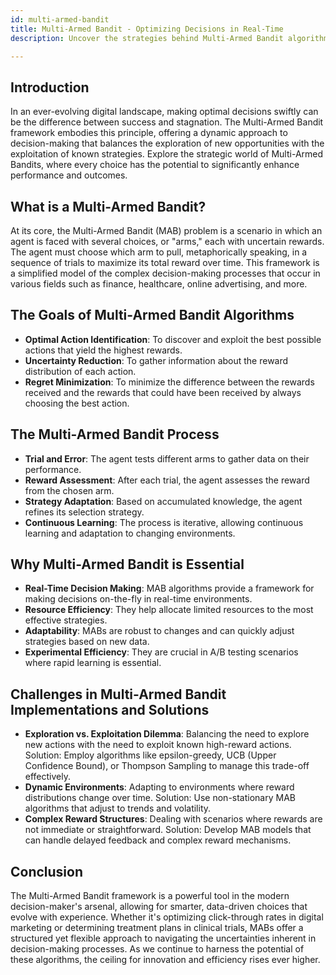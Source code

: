 ```yaml
---
id: multi-armed-bandit
title: Multi-Armed Bandit - Optimizing Decisions in Real-Time
description: Uncover the strategies behind Multi-Armed Bandit algorithms and how they can drive decision-making processes in complex environments.

---
```


## Introduction

In an ever-evolving digital landscape, making optimal decisions swiftly can be the difference between success and stagnation. The Multi-Armed Bandit framework embodies this principle, offering a dynamic approach to decision-making that balances the exploration of new opportunities with the exploitation of known strategies. Explore the strategic world of Multi-Armed Bandits, where every choice has the potential to significantly enhance performance and outcomes.

## What is a Multi-Armed Bandit?

At its core, the Multi-Armed Bandit (MAB) problem is a scenario in which an agent is faced with several choices, or "arms," each with uncertain rewards. The agent must choose which arm to pull, metaphorically speaking, in a sequence of trials to maximize its total reward over time. This framework is a simplified model of the complex decision-making processes that occur in various fields such as finance, healthcare, online advertising, and more.

## The Goals of Multi-Armed Bandit Algorithms

- **Optimal Action Identification**: To discover and exploit the best possible actions that yield the highest rewards.
- **Uncertainty Reduction**: To gather information about the reward distribution of each action.
- **Regret Minimization**: To minimize the difference between the rewards received and the rewards that could have been received by always choosing the best action.

## The Multi-Armed Bandit Process

- **Trial and Error**: The agent tests different arms to gather data on their performance.
- **Reward Assessment**: After each trial, the agent assesses the reward from the chosen arm.
- **Strategy Adaptation**: Based on accumulated knowledge, the agent refines its selection strategy.
- **Continuous Learning**: The process is iterative, allowing continuous learning and adaptation to changing environments.

## Why Multi-Armed Bandit is Essential

- **Real-Time Decision Making**: MAB algorithms provide a framework for making decisions on-the-fly in real-time environments.
- **Resource Efficiency**: They help allocate limited resources to the most effective strategies.
- **Adaptability**: MABs are robust to changes and can quickly adjust strategies based on new data.
- **Experimental Efficiency**: They are crucial in A/B testing scenarios where rapid learning is essential.

## Challenges in Multi-Armed Bandit Implementations and Solutions

- **Exploration vs. Exploitation Dilemma**: Balancing the need to explore new actions with the need to exploit known high-reward actions. Solution: Employ algorithms like epsilon-greedy, UCB (Upper Confidence Bound), or Thompson Sampling to manage this trade-off effectively.
- **Dynamic Environments**: Adapting to environments where reward distributions change over time. Solution: Use non-stationary MAB algorithms that adjust to trends and volatility.
- **Complex Reward Structures**: Dealing with scenarios where rewards are not immediate or straightforward. Solution: Develop MAB models that can handle delayed feedback and complex reward mechanisms.

## Conclusion

The Multi-Armed Bandit framework is a powerful tool in the modern decision-maker's arsenal, allowing for smarter, data-driven choices that evolve with experience. Whether it's optimizing click-through rates in digital marketing or determining treatment plans in clinical trials, MABs offer a structured yet flexible approach to navigating the uncertainties inherent in decision-making processes. As we continue to harness the potential of these algorithms, the ceiling for innovation and efficiency rises ever higher.
